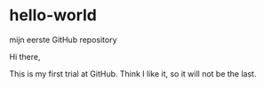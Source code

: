 # hello-world
mijn eerste GitHub repository

Hi there,

This is my first trial at GitHub. Think I like it, so it will not be the last.
